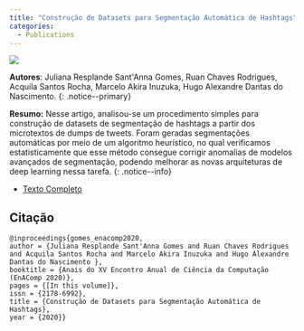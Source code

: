 ```yaml
---
title: "Construção de Datasets para Segmentação Automática de Hashtags"
categories:
  - Publications
---
```


![](https://raw.githubusercontent.com/ruanchaves/ruanchaves.github.io/master/assets/images/hashtag_cloud.png)

**Autores**: Juliana Resplande Sant'Anna Gomes, Ruan Chaves Rodrigues, Acquila Santos Rocha, Marcelo Akira Inuzuka, Hugo Alexandre Dantas do Nascimento.
{: .notice--primary}

**Resumo:** Nesse artigo, analisou-se um procedimento simples para construção de datasets de segmentação de hashtags a partir dos microtextos de dumps de tweets. 
Foram geradas segmentações automáticas por meio de um algoritmo heurístico, no qual verificamos estatisticamente que esse método consegue corrigir anomalias de 
modelos avançados de segmentação, podendo melhorar as novas arquiteturas de deep learning nessa tarefa.
{: .notice--info}

* [Texto Completo](https://www.researchgate.net/publication/347910444_Construcao_de_Datasets_para_Segmentacao_Automatica_de_Hashtags)

## Citação

```
@inproceedings{gomes_enacomp2020,
author = {Juliana Resplande Sant'Anna Gomes and Ruan Chaves Rodrigues and Acquila Santos Rocha and Marcelo Akira Inuzuka and Hugo Alexandre Dantas do Nascimento },
booktitle = {Anais do XV Encontro Anual de Ciência da Computação (EnAComp 2020)},
pages = {[In this volume]},
issn = {2178-6992},
title = {Construção de Datasets para Segmentação Automática de Hashtags},
year = {2020}}
```
